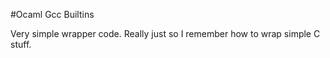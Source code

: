 #Ocaml Gcc Builtins

Very simple wrapper code.  Really just so I remember how to wrap simple C stuff.
